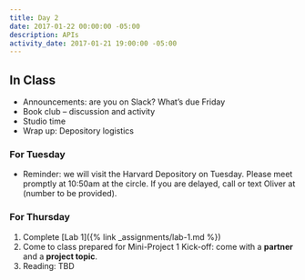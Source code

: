 ```yaml
---
title: Day 2
date: 2017-01-22 00:00:00 -05:00
description: APIs
activity_date: 2017-01-21 19:00:00 -05:00
---
```


## In Class

* Announcements: are you on Slack? What’s due Friday
* Book club – discussion and activity
* Studio time
* Wrap up: Depository logistics


### For Tuesday

* Reminder: we will visit the Harvard Depository on Tuesday.
Please meet promptly at 10:50am at the circle.
If you are delayed, call or text Oliver at (number to be provided).


### For Thursday

1. Complete [Lab 1]({% link _assignments/lab-1.md %})
2. Come to class prepared for Mini-Project 1 Kick-off: come with a **partner** and a **project topic**.
3. Reading: TBD
